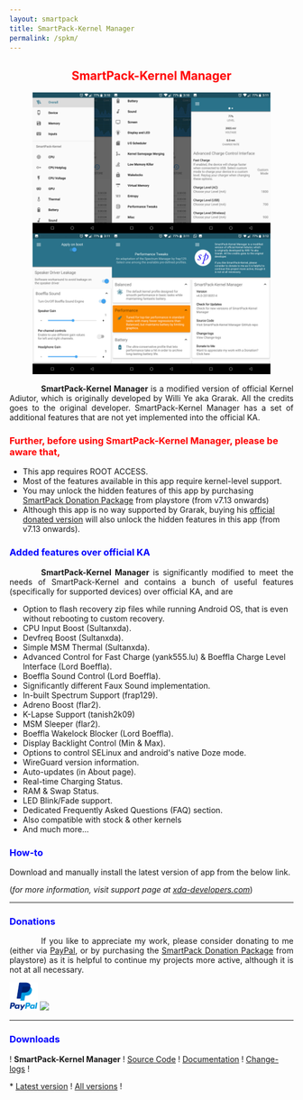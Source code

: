 ```yaml
---
layout: smartpack
title: SmartPack-Kernel Manager
permalink: /spkm/
---
```


<style>
    tab1 { padding-left: 4em; }
</style>

<h2 style="color: red; text-align: center">SmartPack-Kernel Manager</h2>

<p style="text-align: center"><img src="https://github.com/SmartPack/SmartPack.github.io/blob/master/asset/pic008.jpg?raw=true" alt="" width="422" height="500" /></p>

<p style="text-align: justify"><tab1><strong>SmartPack-Kernel Manager</strong> is a modified version of official Kernel Adiutor, which is originally developed by Willi Ye aka Grarak. All the credits goes to the original developer. SmartPack-Kernel Manager has a set of additional features that are not yet implemented into the official KA.</tab1></p>

<h3 style="color: red">Further, before using SmartPack-Kernel Manager, please be aware that,</h3>

* This app requires ROOT ACCESS.
* Most of the features available in this app require kernel-level support.
* You may unlock the hidden features of this app by purchasing <a href="https://play.google.com/store/apps/details?id=com.smartpack.donate" target="_blank">SmartPack Donation Package</a> from playstore (from v7.13 onwards)
* Although this app is no way supported by Grarak, buying his <a href="https://play.google.com/store/apps/details?id=com.grarak.kerneladiutordonate" target="_blank">official donated version</a> will also unlock the hidden features in this app (from v7.13 onwards).

<h3 style="color: blue">Added features over official KA</h3>

<p style="text-align: justify"><tab1><strong>SmartPack-Kernel Manager</strong> is significantly modified to meet the needs of SmartPack-Kernel and contains a bunch of useful features (specifically for supported devices) over official KA, and are</tab1></p>

* Option to flash recovery zip files while running Android OS, that is even without rebooting to custom recovery.
* CPU Input Boost (Sultanxda).
* Devfreq Boost (Sultanxda).
* Simple MSM Thermal (Sultanxda).
* Advanced Control for Fast Charge (yank555.lu) & Boeffla Charge Level Interface (Lord Boeffla).
* Boeffla Sound Control (Lord Boeffla).
* Significantly different Faux Sound implementation.
* In-built Spectrum Support (frap129).
* Adreno Boost (flar2).
* K-Lapse Support (tanish2k09)
* MSM Sleeper (flar2).
* Boeffla Wakelock Blocker (Lord Boeffla).
* Display Backlight Control (Min & Max).
* Options to control SELinux and android's native Doze mode.
* WireGuard version information.
* Auto-updates (in About page).
* Real-time Charging Status.
* RAM & Swap Status.
* LED Blink/Fade support.
* Dedicated Frequently Asked Questions (FAQ) section.
* Also compatible with stock & other kernels
* And much more…

<h3 style="color: blue">How-to</h3>

<p>Download and manually install the latest version of app from the below link.</p>

<p>(<i>for more information, visit support page at <a href="https://forum.xda-developers.com/android/apps-games/app-smartpack-kernel-manager-t3854717" target="_blank">xda-developers.com</a></i>)</p>

<hr>

<h3 style="color: blue">Donations</h3>

<p style="text-align: justify"><tab1>If you like to appreciate my work, please consider donating to me (either via <a href="https://www.paypal.me/sunilpaulmathew" target="_blank">PayPal</a>, or by purchasing the <a href="https://play.google.com/store/apps/details?id=com.smartpack.donate" target="_blank">SmartPack Donation Package</a> from playstore) as it is helpful to continue my projects more active, although it is not at all necessary.</tab1></p>

<p><a href="https://www.paypal.me/sunilpaulmathew" target="_blank"><img src="https://github.com/SmartPack/SmartPack.github.io/blob/master/asset/pic005.png?raw=true" alt="" width="50" height="50" /></a> <a href="https://play.google.com/store/apps/details?id=com.smartpack.donate" target="_blank"><img src="http://developer.android.com/images/brand/en_generic_rgb_wo_60.png" /></a></p>

<hr>

<h3 style="color: blue">Downloads</h3>

<p>! <strong>SmartPack-Kernel Manager</strong> ! <a href="https://github.com/SmartPack/SmartPack-Kernel-Manager/" target="_blank">Source Code</a> ! <a href="https://github.com/SmartPack/SmartPack-Kernel-Manager/wiki" target="_blank">Documentation</a> ! <a href="https://raw.githubusercontent.com/SmartPack/SmartPack-Kernel-Manager/master/change-logs.md" target="_blank">Change-logs</a> !</p>
* <a href="https://github.com/SmartPack/SmartPack-Kernel-Manager/blob/master/download/com.smartpack.kernelmanager.apk?raw=true" target="_blank">Latest version</a> ! <a href="https://github.com/SmartPack/SmartPack-Kernel-Manager/releases/" target="_blank">All versions</a> !
